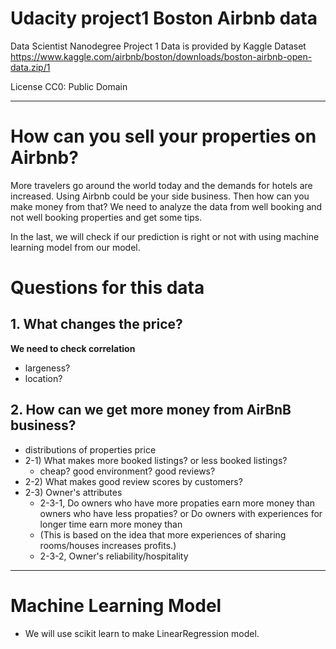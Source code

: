 # Udacity project1 Boston Airbnb data

Data Scientist Nanodegree Project 1
Data is provided by Kaggle Dataset https://www.kaggle.com/airbnb/boston/downloads/boston-airbnb-open-data.zip/1

License CC0: Public Domain

---
# How can you sell your properties on Airbnb?
More travelers go around the world today and the demands for hotels are increased. Using Airbnb could be your side business.
Then how can you make money from that? We need to analyze the data from well booking and not well booking properties and get some tips.

In the last, we will check if our prediction is right or not with using machine learning model from our model.

# Questions for this data
## 1. What changes the price?
**We need to check correlation**
- largeness?
- location?

## 2. How can we get more money from AirBnB business?
 - distributions of properties price
 - 2-1) What makes more booked listings? or less booked listings?
     - cheap? good environment? good reviews?
 - 2-2) What makes good review scores by customers?
 - 2-3) Owner's attributes
     - 2-3-1, Do owners who have more propaties earn more money than owners who have less propaties? or Do owners with experiences for longer time earn more money than 
      - (This is based on the idea that more experiences of sharing rooms/houses increases profits.)
     - 2-3-2, Owner's reliability/hospitality

---
# Machine Learning Model
- We will use scikit learn to make LinearRegression model.
